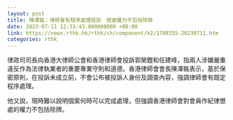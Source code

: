 ```yaml
---
layout: post
title: 陳澤銘：律師會有程序處理投訴　懲處權力不包括除牌
date: 2023-07-11 12:33:43.000000000 +08:00
link: https://news.rthk.hk/rthk/ch/component/k2/1708355-20230711.htm
categories: rthk
---
```


律政司司長向香港大律師公會和香港律師會投訴郭榮鏗和任建峰，指兩人涉嫌嚴重違反作為法律執業者的重要專業守則和道德。香港律師會會長陳澤銘表示，基於保密原則，在投訴未成立前，不會公布被投訴人身份及調查內容，強調律師會有既定程序處理。

他又說，現時難以說明個案何時可以完成處理，但強調香港律師會對會員作紀律懲處的權力不包括除牌。
